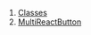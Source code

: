 

1. [Classes](file-___home_harshil_Desktop_open-source_palisadoes_talawa_lib_widgets_multi_reaction/#classes)
2. [MultiReactButton](file-___home_harshil_Desktop_open-source_palisadoes_talawa_lib_widgets_multi_reaction/MultiReactButton-class.html)
